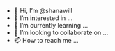 - 👋 Hi, I’m @shanawill
- 👀 I’m interested in ...
- 🌱 I’m currently learning ...
- 💞️ I’m looking to collaborate on ...
- 📫 How to reach me ...

<!---
shanawill/shanawill is a ✨ special ✨ repository because its `README.md` (this file) appears on your GitHub profile.
You can click the Preview link to take a look at your changes.
--->
